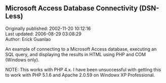 ## Microsoft Access Database Connectivity (DSN-Less)  
Originally published: 2002-11-20 10:12:16  
Last updated: 2006-08-29 03:08:29  
Author: Erick Guanlao  
  
An example of connecting to a Microsoft Access database, executing an SQL query, and displaying the results in HTML using PHP and COM (Windows only).

NOTE:  This works with PHP 4.x.  I have been unsuccessful with getting this to work with PHP 5.1.6 and Apache 2.0.59 on Windowx XP Professional.